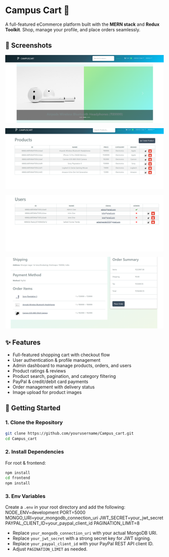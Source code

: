 # Campus Cart 🛒

A full-featured eCommerce platform built with the **MERN stack** and **Redux Toolkit**. Shop, manage your profile, and place orders seamlessly.

## 📸 Screenshots

<p align="center">
  <img src="./frontend/public/images/ss1.png" alt="Screenshot 1" width="600"/>
</p>
<p align="center">
  <img src="./frontend/public/images/ss2.png" alt="Screenshot 2" width="600"/>
</p>
<p align="center">
  <img src="./frontend/public/images/ss3.png" alt="Screenshot 3" width="600"/>
</p>
<p align="center">
  <img src="./frontend/public/images/ss4.png" alt="Screenshot 4" width="600"/>
</p>

## ✨ Features

- Full-featured shopping cart with checkout flow
- User authentication & profile management
- Admin dashboard to manage products, orders, and users
- Product ratings & reviews
- Product search, pagination, and category filtering
- PayPal & credit/debit card payments
- Order management with delivery status
- Image upload for product images

## 🚀 Getting Started

### 1. Clone the Repository

```bash
git clone https://github.com/yourusername/Campus_cart.git
cd Campus_cart
```

### 2. Install Dependencies

For root & frontend:

```bash
npm install
cd frontend
npm install

```

### 3. Env Variables

Create a `.env` in your root directory and add the following:
NODE_ENV=development
PORT=5000
MONGO_URI=your_mongodb_connection_uri
JWT_SECRET=your_jwt_secret
PAYPAL_CLIENT_ID=your_paypal_client_id
PAGINATION_LIMIT=8

- Replace `your_mongodb_connection_uri` with your actual MongoDB URI.
- Replace `your_jwt_secret` with a strong secret key for JWT signing.
- Replace `your_paypal_client_id` with your PayPal REST API client ID.
- Adjust `PAGINATION_LIMIT` as needed.
